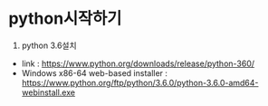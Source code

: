 # python시작하기

1. python 3.6설치
 - link : https://www.python.org/downloads/release/python-360/
 - Windows x86-64 web-based installer : https://www.python.org/ftp/python/3.6.0/python-3.6.0-amd64-webinstall.exe
